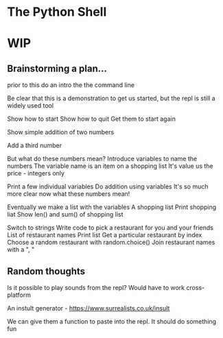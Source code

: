 # The Python Shell

# WIP

## Brainstorming a plan...

prior to this do an intro the the command line

Be clear that this is a demonstration to get us started, but the repl is still a widely used tool

Show how to start
Show how to quit
Get them to start again

Show simple addition of two numbers

Add a third number

But what do these numbers mean?
Introduce variables to name the numbers
The variable name is an item on a shopping list
It's value us the price - integers only 

Print a few individual variables 
Do addition using variables
It's so much more clear now what these numbers mean!

Eventually we make a list with the variables
A shopping list
Print shopping liat
Show len() and sum() of shopping list

Switch to strings
Write code to pick a restaurant for you and your friends
List of restaurant names
Print list
Get a particular restaurant by index
Choose a random restaurant with random.choice()
Join restaurant names with a ", "



## Random thoughts

Is it possible to play sounds from the repl?
Would have to work cross-platform


An instult generator - https://www.surrealists.co.uk/insult

We can give them a function to paste into the repl. 
It should do something fun 
